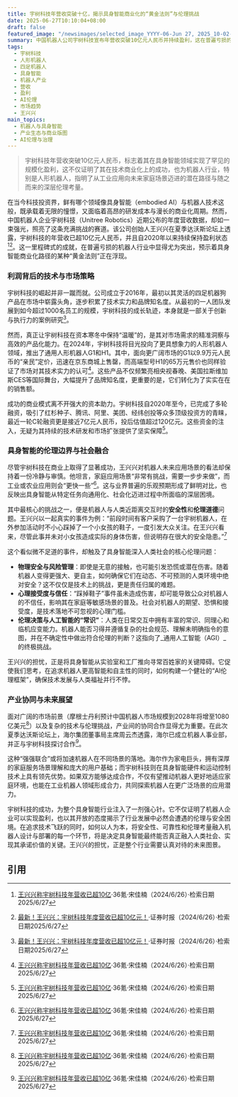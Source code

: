 ```yaml
---
title: 宇树科技年营收突破十亿，揭示具身智能商业化的“黄金法则”与伦理挑战
date: 2025-06-27T10:10:04+08:00
draft: false
featured_image: "/newsimages/selected_image_YYYY-06-Jun 27, 2025_10-02-38-842.jpg"
summary: 中国机器人公司宇树科技宣布年营收突破10亿元人民币并持续盈利，这在普遍亏损的机器人行业中极为罕见，主要得益于其在四足和人形机器人产品上的成功商业化及精准市场定位。然而，创始人王兴兴也指出机器人进入家庭场景面临巨大的安全与伦理挑战，预示着具身智能在技术进步的同时，需高度关注其社会融合中的复杂性与责任问题。
tags: 
  - 宇树科技
  - 人形机器人
  - 四足机器人
  - 具身智能
  - 机器人产业
  - 营收
  - 盈利
  - AI伦理
  - 市场趋势
  - 王兴兴
main_topics: 
  - 机器人与具身智能
  - 产业生态与商业版图
  - AI伦理与治理
---
```


> 宇树科技年营收突破10亿元人民币，标志着其在具身智能领域实现了罕见的规模化盈利，这不仅证明了其在技术商业化上的成功，也为机器人行业，特别是人形机器人，指明了从工业应用向未来家庭场景迈进的潜在路径与随之而来的深层伦理考量。

在当今科技投资界，鲜有哪个领域像具身智能（embodied AI）与机器人技术这般，既承载着无限的憧憬，又面临着高昂的研发成本与漫长的商业化周期。然而，中国机器人企业宇树科技（Unitree Robotics）近期公布的年度营收数据，却如一束强光，照亮了这条充满挑战的赛道。该公司创始人王兴兴在夏季达沃斯论坛上透露，宇树科技的年营收已超10亿元人民币，并且自2020年以来持续保持盈利状态[^1][^2]。这一里程碑式的成就，在普遍亏损的机器人行业中显得尤为突出，预示着具身智能商业化路径的某种“黄金法则”正在浮现。

### 利润背后的技术与市场策略

宇树科技的崛起并非一蹴而就。公司成立于2016年，最初以其灵活的四足机器狗产品在市场中崭露头角，逐步积累了技术实力和品牌知名度。从最初的一人团队发展到如今超过1000名员工的规模，宇树科技的成长轨迹，本身就是一部关于创新与执行力的案例研究[^2]。

然而，真正让宇树科技在资本寒冬中保持“温暖”的，是其对市场需求的精准洞察与高效的产品化能力。在2024年，宇树科技将目光投向了更具想象力的人形机器人领域，推出了通用人形机器人G1和H1。其中，面向更广阔市场的G1以9.9万元人民币的“亲民”定价，迅速在京东商城上售罄，而高端型号H1的65万元售价也同样验证了市场对其技术实力的认可[^1]。这些产品不仅频繁亮相央视春晚、美国拉斯维加斯CES等国际舞台，大幅提升了品牌知名度，更重要的是，它们转化为了实实在在的销售额。

成功的商业模式离不开强大的资本助力。宇树科技自2020年至今，已完成了多轮融资，吸引了红杉种子、腾讯、阿里、美团、经纬创投等众多顶级投资方的青睐，最近一轮C轮融资更是接近7亿元人民币，投后估值超过120亿元。这些资金的注入，无疑为其持续的技术研发和市场扩张提供了坚实保障[^1]。

### 具身智能的伦理边界与社会融合

尽管宇树科技在商业上取得了显著成功，王兴兴对机器人未来应用场景的看法却保持着一份冷静与审慎。他坦言，家庭应用场景“非常有挑战，需要一步步来做”，而工业或农业应用则会“更快一些”[^1]。这与业界普遍的乐观预期形成了鲜明对比，也反映出具身智能从特定任务向通用化、社会化迈进过程中所面临的深层困境。

其中最核心的挑战之一，便是机器人与人类近距离交互时的**安全性**和**伦理道德**问题。王兴兴以一起真实的事件为例：“前段时间有客户采购了一台宇树机器人，在外参加活动时不小心踩掉了一个小女孩的鞋子，一度引发大众关注。在王兴兴看来，尽管此事并未对小女孩造成实际的身体伤害，但说明存在很大的安全隐患。”[^1]

这个看似微不足道的事件，却触及了具身智能深入人类社会的核心伦理问题：
*   **物理安全与风险管理**：即使是无意的接触，也可能引发恐慌或潜在伤害。随着机器人变得更强大、更自主，如何确保它们在动态、不可预测的人类环境中绝对安全？这不仅仅是技术上的挑战，更是责任归属的难题。
*   **心理接受度与信任**：“踩掉鞋子”事件虽未造成伤害，却可能导致公众对机器人的不信任，影响其在家庭等敏感场景的普及。社会对机器人的期望、恐惧和接受度，是技术落地不可忽视的心理门槛。
*   **伦理决策与人工智能的“常识”**：人类在日常交互中拥有丰富的常识、同理心和临机应变能力。机器人能否习得并遵循复杂的社会规范、理解未明确指令的意图，并在不确定性中做出符合伦理的判断？这指向了_通用人工智能（AGI）_的终极挑战。

王兴兴的担忧，正是将具身智能从实验室和工厂推向寻常百姓家的关键障碍。它促使我们思考，在追求机器人更高智能和自主性的同时，如何构建一个健壮的“AI伦理框架”，确保技术发展与人类福祉并行不悖。

### 产业协同与未来展望

面对广阔的市场前景（摩根士丹利预计中国机器人市场规模到2028年将增至1080亿美元[^1]）以及复杂的技术与伦理挑战，产业间的协同合作显得尤为重要。在此次夏季达沃斯论坛上，海尔集团董事局主席周云杰透露，海尔已成立机器人事业部，并正与宇树科技探讨合作[^1]。

这种“强强联合”或将加速机器人在不同场景的落地。海尔作为家电巨头，拥有深厚的家庭服务场景理解和庞大的用户基础；而宇树科技则在具身智能硬件和运动控制技术上具有领先优势。如果双方能够达成合作，不仅有望推动机器人更好地适应家庭环境，也能在工业机器人领域形成合力，共同探索机器人在更广泛场景的应用潜力。

宇树科技的成功，为整个具身智能行业注入了一剂强心针。它不仅证明了机器人企业可以实现盈利，也以其开放的态度揭示了行业发展中必然会遭遇的伦理与安全困境。在追求技术飞跃的同时，如何以人为本，将安全性、可靠性和伦理考量融入机器人设计与部署的每一个环节，将是决定具身智能最终能否真正融入人类社会、实现其承诺价值的关键。王兴兴的担忧，正是整个行业需要认真对待的未来图景。

## 引用
[^1]: [王兴兴称宇树科技年营收已超10亿](https://www.36kr.com/p/3353252936479360)·36氪·宋佳楠（2024/6/26）·检索日期2025/6/27
[^2]: [最新！王兴兴：宇树科技年度营收已超10亿元！](http://www.stcn.com/article/detail/2271164.html)·证券时报（2024/6/26）·检索日期2025/6/27
[^3]: [从1人到10亿营收，宇树科技要带机器人走出“画饼时代”？](https://finance.sina.com.cn/cj/2025-06-26/doc-infcktkp3604619.shtml)·新浪财经（2024/6/26）·检索日期2025/6/27
[^4]: [宇树科技王兴兴宣布年营收超10亿，刚完成C轮融资](https://www.sohu.com/a/908191735_121071031)·搜狐·瑞财经吴文婷（2024/6/26）·检索日期2025/6/27
